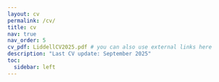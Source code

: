 ```yaml
---
layout: cv
permalink: /cv/
title: cv
nav: true
nav_order: 5
cv_pdf: LiddellCV2025.pdf # you can also use external links here
description: "Last CV update: September 2025" 
toc:
  sidebar: left
---
```

